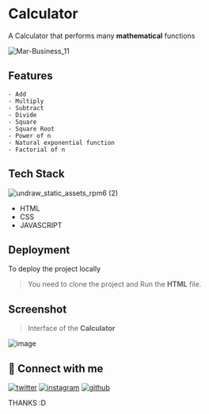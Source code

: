 
# Calculator

A Calculator that performs many **mathematical** functions

![Mar-Business_11](https://user-images.githubusercontent.com/114678694/193993341-4915b37e-8de2-42a3-a940-8eb2b58aaedf.jpg)


## Features

```
- Add
- Multiply
- Subtract
- Divide
- Square
- Square Root
- Power of n
- Natural exponential function
- Factorial of n
```

## Tech Stack

![undraw_static_assets_rpm6 (2)](https://user-images.githubusercontent.com/114678694/193994738-32684660-7d82-48d5-8f5d-1f428fda1853.svg)


- HTML
- CSS
- JAVASCRIPT

## Deployment

To deploy the project locally
> You need to clone the project and Run the **HTML** file.

## Screenshot

>Interface of the **Calculator**

![image](https://user-images.githubusercontent.com/72201530/193838132-4e22f252-ce18-42ef-8066-b1e392d784a8.png)

## 🔗 Connect with me

[![twitter](https://img.shields.io/badge/twitter-1DA1F2?style=for-the-badge&logo=twitter&logoColor=white)](https://twitter.com/Dhanush_Nehru)
[![instagram](https://img.shields.io/badge/instagram-E4405F?style=for-the-badge&logo=instagram&logoColor=white)](https://www.instagram.com/dhanush_nehru/)
[![github](https://img.shields.io/badge/github-100000?style=for-the-badge&logo=github&logoColor=white)](https://github.com/DhanushNehru)

THANKS :D
